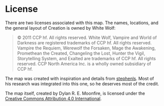 # License

There are two licenses associated with this map. The names, locations, and the general layout of Creation is owned by White Wolf:

> &copy; 2011 CCP hf. All rights reserved. White Wolf, Vampire and World of Darkness are registered trademarks of CCP hf. All rights reserved. Vampire the Requiem, Werewolf the Forsaken, Mage the Awakening, Promethean the Created, Changeling the Lost, Hunter the Vigil, Storytelling System, and Exalted are trademarks of CCP hf. All rights reserved. CCP North America Inc. is a wholly owned subsidiary of CCP hf.

The map was created with inspiration and details from [stephenls](http://hd42.de/rpg_exalted_maps.html). Most of his research was integrated into this one, so he deserves most of the credit.

The map itself, created by Dylan R. E. Moonfire, is licensed under the [Creative Commons Attribution 4.0 International](http://creativecommons.org/licenses/by/4.0/).
